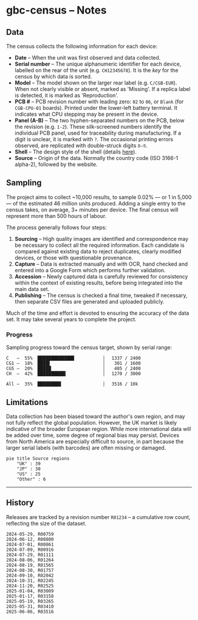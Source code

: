 # gbc-census – Notes

## Data

The census collects the following information for each device:

- **Date** – When the unit was first observed and data collected.
- **Serial number** – The unique alphanumeric identifier for each device, labelled on the rear of the unit (e.g. `CH12345678`). It is the _key_ for the census by which data is sorted. 
- **Model** – The model shown on the larger rear label (e.g. `C/CGB-EUR`). When not clearly visible or absent, marked as 'Missing'. If a replica label is detected, it is marked as 'Reproduction'.
- **PCB #** – PCB revision number with leading zero: `02` to `06`, or `Blank` (for `СGВ-СРU-01` boards). Printed under the lower-left battery terminal. It indicates what CPU stepping may be present in the device.
- **Panel (A-B)** – The two hyphen-separated numbers on the PCB, below the revision (e.g. `1-2`). These silk-screened numbers identify the individual PCB panel, used for traceability during manufacturing. If a digit is unclear, it is marked with `?`. The occasional printing errors observed, are replicated with double-struck digits `𝟘–𝟡`.
- **Shell** – The design style of the shell (details [here](gbc-shells.md)).
- **Source** – Origin of the data. Normally the country code (ISO 3166-1 alpha-2), followed by the website.


## Sampling

The project aims to collect ~10,000 results, to sample 0.02% — or 1 in 5,000 — of the estimated 46 million units produced. Adding a single entry to the census takes, on average, 3+ minutes per device. The final census will represent more than 500 hours of labour. 

The process generally follows four steps:

1. **Sourcing** – High quality images are identified and correspondence may be necessary to collect all the required information. Each candidate is compared against existing data to reject duplicates, clearly modified devices, or those with questionable provenance.
2. **Capture** – Data is extracted manually and with OCR, hand checked and entered into a Google Form which performs further validation. 
3. **Accession** – Newly captured data is carefully reviewed for consistency within the context of existing results, before being integrated into the main data set.
4. **Publishing** – The census is checked a final time, tweaked if necessary, then separate CSV files are generated and uploaded publicly.

Much of the time and effort is devoted to ensuring the accuracy of the data set. It may take several years to complete the project.

### Progress

Sampling progress toward the census target, shown by serial range:

```text
C   —  55% ▕█████████████▊           ▏  1337 / 2400
CG1 —  18% ▕████▌                    ▏   301 / 1600
CG5 —  20% ▕█████                    ▏   485 / 2400
CH  —  42% ▕██████████▌              ▏  1270 / 3000

All —  35% ▕████████▊                ▏  3516 / 10k			
```


## Limitations

Data collection has been biased toward the author's own region, and may not fully reflect the global population. However, the UK market is likely indicative of the broader European region. While more international data will be added over time, some degree of regional bias may persist. Devices from North America are especially difficult to source, in part because the larger serial labels (with barcodes) are often missing or damaged.

```mermaid
pie title Source regions
    "UK" : 39
    "JP" : 30
    "US" : 25
    "Other" : 6
```

<hr>


## History

Releases are tracked by a revision number `R01234` – a cumulative row count, reflecting the size of the dataset. 

```text
2024-05-29, R00759
2024-06-12, R00800
2024-07-01, R00861
2024-07-09, R00916
2024-07-29, R01111  
2024-08-06, R01264
2024-08-19, R01565
2024-08-30, R01757
2024-09-10, R02042
2024-10-31, R02245
2024-11-20, R02525
2025-01-04, R03009
2025-01-17, R03158
2025-05-19, R03265
2025-05-31, R03410
2025-06-06, R03516
```

